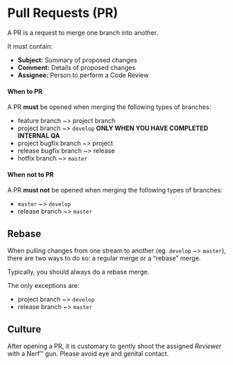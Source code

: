 # Pull Requests (PR)

A PR is a request to merge one branch into another.

It must contain:

* **Subject:** Summary of proposed changes
* **Comment:** Details of proposed changes
* **Assignee:** Person to perform a Code Review


#### When to PR

A PR **must** be opened when merging the following types of branches:

* feature branch ~> project branch
* project branch ~> `develop` **ONLY WHEN YOU HAVE COMPLETED INTERNAL QA**
* project bugfix branch ~> project
* release bugfix branch ~> release
* hotfix branch ~> `master`


#### When **not** to PR

A PR **must not** be opened when merging the following types of branches:

* `master` ~> `develop`
* release branch ~> `master`


## Rebase

When pulling changes from one stream to another (eg. `develop` ~> `master`), there are two ways to do so: a regular merge or a “rebase” merge.

Typically, you should always do a rebase merge.

The only exceptions are:

* project branch ~> `develop`
* release branch ~> `master`


## Culture

After opening a PR, it is customary to gently shoot the assigned *Reviewer* with a Nerf™ gun. Please avoid eye and genital contact.
